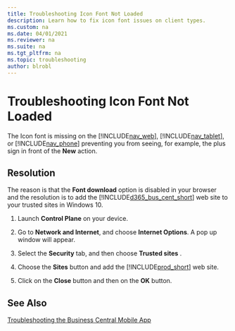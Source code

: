 ```yaml
---
title: Troubleshooting Icon Font Not Loaded
description: Learn how to fix icon font issues on client types.
ms.custom: na
ms.date: 04/01/2021
ms.reviewer: na
ms.suite: na
ms.tgt_pltfrm: na
ms.topic: troubleshooting
author: blrobl
---
```


# Troubleshooting Icon Font Not Loaded

The Icon font is missing on the [!INCLUDE[nav_web](includes/nav_web_md.md)], [!INCLUDE[nav_tablet](includes/nav_tablet_md.md)], or [!INCLUDE[nav_phone](includes/nav_phone_md.md)] preventing you from seeing, for example, the plus sign in front of the **New** action.  
  
## Resolution

The reason is that the **Font download** option is disabled in your browser and the resolution is to add the [!INCLUDE[d365_bus_cent_short](includes/d365_bus_cent_short_md.md)] web site to your trusted sites in Windows 10.  
  
1. Launch **Control Plane** on your device.  
  
2. Go to **Network and Internet**, and choose **Internet Options**. A pop up window will appear.
  
3. Select the  **Security** tab, and then choose **Trusted sites** .  
  
4. Choose the **Sites** button and add the [!INCLUDE[prod_short](includes/prod_short.md)] web site.  
  
5. Click on the **Close** button and then on the **OK** button.  
  
## See Also

[Troubleshooting the Business Central Mobile App](devenv-Troubleshooting-the-Mobile-App.md)  
